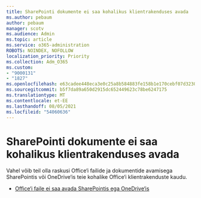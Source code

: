 ```yaml
---
title: SharePointi dokumente ei saa kohalikus klientrakenduses avada
ms.author: pebaum
author: pebaum
manager: scotv
ms.audience: Admin
ms.topic: article
ms.service: o365-administration
ROBOTS: NOINDEX, NOFOLLOW
localization_priority: Priority
ms.collection: Adm_O365
ms.custom:
- "9000131"
- "1827"
ms.openlocfilehash: e63cadee448eca3e0c25a8b584883fe158b1e170cebf07d32301ac9cede51ab2
ms.sourcegitcommit: b5f7da89a650d2915dc652449623c78be6247175
ms.translationtype: MT
ms.contentlocale: et-EE
ms.lasthandoff: 08/05/2021
ms.locfileid: "54060636"
---
```

# <a name="unable-to-open-sharepoint-documents-in-local-client"></a>SharePointi dokumente ei saa kohalikus klientrakenduses avada

Vahel võib teil olla raskusi Office‘i failide ja dokumentide avamisega SharePointis või OneDrive‘is teie kohalike Office‘i klientrakenduste kaudu.

- [Office‘i faile ei saa avada SharePointis ega OneDrive‘is](https://docs.microsoft.com/sharepoint/troubleshoot/administration/cant-open-office-files)
